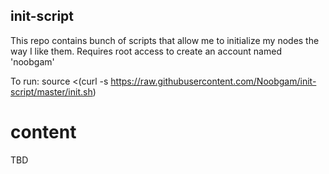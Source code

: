 ## init-script

This repo contains bunch of scripts that allow me to initialize my nodes the way I like them.
Requires root access to create an account named 'noobgam'

To run:
source <(curl -s https://raw.githubusercontent.com/Noobgam/init-script/master/init.sh)

# content

TBD
